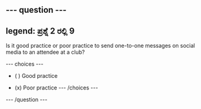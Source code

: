 --- question ---
---
legend: ಪ್ರಶ್ನೆ 2 ರಲ್ಲಿ 9
---

Is it good practice or poor practice to send one-to-one messages on social media to an attendee at a club?

--- choices ---
- ( ) Good practice

- (x) Poor practice --- /choices ---

--- /question ---
